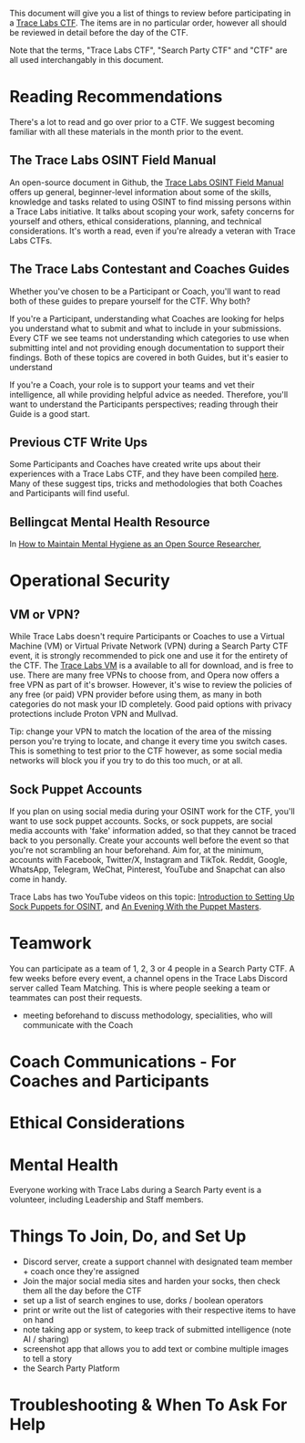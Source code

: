 This document will give you a list of things to review before participating in a [Trace Labs CTF](https://www.tracelabs.org/initiatives/search-party). The items are in no particular order, however all should be reviewed in detail before the day of the CTF. 

Note that the terms, "Trace Labs CTF", "Search Party CTF" and "CTF" are all used interchangably in this document. 

# Reading Recommendations
There's a lot to read and go over prior to a CTF. We suggest becoming familiar with all these materials in the month prior to the event. 

## The Trace Labs OSINT Field Manual
An open-source document in Github, the [Trace Labs OSINT Field Manual](https://github.com/tracelabs/tofm) offers up general, beginner-level information about some of the skills, knowledge and tasks related to using OSINT to find missing persons within a Trace Labs initiative. It talks about scoping your work, safety concerns for yourself and others, ethical considerations, planning, and technical considerations. It's worth a read, even if you're already a veteran with Trace Labs CTFs. 

## The Trace Labs Contestant and Coaches Guides
Whether you've chosen to be a Participant or Coach, you'll want to read both of these guides to prepare yourself for the CTF. Why both? 

If you're a Participant, understanding what Coaches are looking for helps you understand what to submit and what to include in your submissions. Every CTF we see teams not understanding which categories to use when submitting intel and not providing enough documentation to support their findings. Both of these topics are covered in both Guides, but it's easier to understand 

If you're a Coach, your role is to support your teams and vet their intelligence, all while providing helpful advice as needed. Therefore, you'll want to understand the Participants perspectives; reading through their Guide is a good start. 

## Previous CTF Write Ups
Some Participants and Coaches have created write ups about their experiences with a Trace Labs CTF, and they have been compiled [here](https://github.com/tracelabs/searchparty-ctf-writeups/blob/master/searchparty-ctf-writeups.md). Many of these suggest tips, tricks and methodologies that both Coaches and Participants will find useful. 

## Bellingcat Mental Health Resource
In [How to Maintain Mental Hygiene as an Open Source Researcher](https://www.bellingcat.com/resources/2022/11/23/how-to-maintain-mental-hygiene-as-an-open-source-researcher/), 

# Operational Security


## VM or VPN?
While Trace Labs doesn't require Participants or Coaches to use a Virtual Machine (VM) or Virtual Private Network (VPN) during a Search Party CTF event, it is strongly recommended to pick one and use it for the entirety of the CTF. The [Trace Labs VM](https://www.tracelabs.org/initiatives/osint-vm) is a available to all for download, and is free to use. There are many free VPNs to choose from, and Opera now offers a free VPN as part of it's browser. However, it's wise to review the policies of any free (or paid) VPN provider before using them, as many in both categories do not mask your ID completely. Good paid options with privacy protections include Proton VPN and Mullvad. 

Tip: change your VPN to match the location of the area of the missing person you're trying to locate, and change it every time you switch cases. This is something to test prior to the CTF however, as some social media networks will block you if you try to do this too much, or at all. 

## Sock Puppet Accounts
If you plan on using social media during your OSINT work for the CTF, you'll want to use sock puppet accounts. Socks, or sock puppets, are social media accounts with 'fake' information added, so that they cannot be traced back to you personally. Create your accounts well before the event so that you're not scrambling an hour beforehand. Aim for, at the minimum, accounts with Facebook, Twitter/X, Instagram and TikTok. Reddit, Google, WhatsApp, Telegram, WeChat, Pinterest, YouTube and Snapchat can also come in handy. 

Trace Labs has two YouTube videos on this topic: [Introduction to Setting Up Sock Puppets for OSINT](https://www.youtube.com/watch?v=3KPO58wkw7M), and [An Evening With the Puppet Masters](https://www.youtube.com/watch?v=EEeJcZhxAf4).

# Teamwork
You can participate as a team of 1, 2, 3 or 4 people in a Search Party CTF. A few weeks before every event, a channel opens in the Trace Labs Discord server called Team Matching. This is where people seeking a team or teammates can post their requests. 

- meeting beforehand to discuss methodology, specialities, who will communicate with the Coach

# Coach Communications - For Coaches and Participants


# Ethical Considerations



# Mental Health
Everyone working with Trace Labs during a Search Party event is a volunteer, including Leadership and Staff members. 

# Things To Join, Do, and Set Up
- Discord server, create a support channel with designated team member + coach once they're assigned
- Join the major social media sites and harden your socks, then check them all the day before the CTF
- set up a list of search engines to use, dorks / boolean operators
- print or write out the list of categories with their respective items to have on hand
- note taking app or system, to keep track of submitted intelligence (note AI / sharing)
- screenshot app that allows you to add text or combine multiple images to tell a story
- the Search Party Platform


# Troubleshooting & When To Ask For Help

